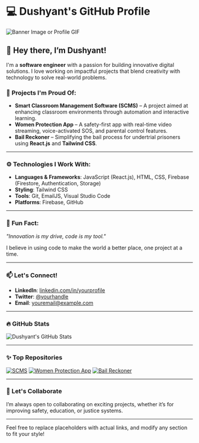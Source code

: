 

# 💻 Dushyant's GitHub Profile

![Banner Image or Profile GIF](https://yourbannerimageurl.com) <!-- Replace with your banner image or profile GIF link if you have one -->

## 👋 Hey there, I’m Dushyant!

I'm a **software engineer** with a passion for building innovative digital solutions. I love working on impactful projects that blend creativity with technology to solve real-world problems.

### 🌟 **Projects I'm Proud Of**:
- **Smart Classroom Management Software (SCMS)** – A project aimed at enhancing classroom environments through automation and interactive learning.
- **Women Protection App** – A safety-first app with real-time video streaming, voice-activated SOS, and parental control features.
- **Bail Reckoner** – Simplifying the bail process for undertrial prisoners using **React.js** and **Tailwind CSS**.

---

### ⚙️ **Technologies I Work With**:
- **Languages & Frameworks**: JavaScript (React.js), HTML, CSS, Firebase (Firestore, Authentication, Storage)
- **Styling**: Tailwind CSS
- **Tools**: Git, EmailJS, Visual Studio Code
- **Platforms**: Firebase, GitHub

---

### 🎯 **Fun Fact:**
_"Innovation is my drive, code is my tool."_  

I believe in using code to make the world a better place, one project at a time.

---

### 📫 **Let's Connect!**
- **LinkedIn**: [linkedin.com/in/yourprofile](https://www.linkedin.com/in/dushyant-rawat-a28695306) <!-- Replace with your actual LinkedIn URL -->
- **Twitter**: [@yourhandle](https://twitter.com/yourhandle) <!-- Replace with your Twitter handle -->
- **Email**: [youremail@example.com](dushyantrawat150@gmail.com)

---

### 🔥 **GitHub Stats**
![Dushyant's GitHub Stats](https://github-readme-stats.vercel.app/api?username=dushyantrwt&show_icons=true&theme=radical) <!-- Replace "yourusername" with your GitHub username -->

---

### ✨ **Top Repositories**
<!-- Pin your top repos here if needed -->
[![SCMS](https://github-readme-stats.vercel.app/api/pin/?username=yourusername&repo=SCMS&theme=radical)](https://github.com/yourusername/SCMS)
[![Women Protection App](https://github-readme-stats.vercel.app/api/pin/?username=yourusername&repo=women-protection-app&theme=radical)](https://github.com/yourusername/women-protection-app)
[![Bail Reckoner](https://github-readme-stats.vercel.app/api/pin/?username=yourusername&repo=bail-reckoner&theme=radical)](https://github.com/yourusername/bail-reckoner)

---

### 🚀 **Let's Collaborate**
I’m always open to collaborating on exciting projects, whether it’s for improving safety, education, or justice systems.

---

Feel free to replace placeholders with actual links, and modify any section to fit your style!
